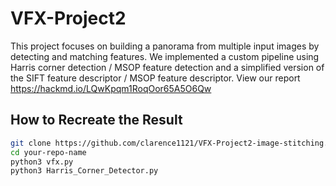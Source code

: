 # VFX-Project2
This project focuses on building a panorama from multiple input images by detecting and matching features. We implemented a custom pipeline using Harris corner detection / MSOP feature detection and a simplified version of the SIFT feature descriptor / MSOP feature descriptor. 
View our report https://hackmd.io/LQwKpqm1RoqOor65A5O6Qw
## How to Recreate the Result

```bash
git clone https://github.com/clarence1121/VFX-Project2-image-stitching.git
cd your-repo-name
python3 vfx.py
python3 Harris_Corner_Detector.py
```




